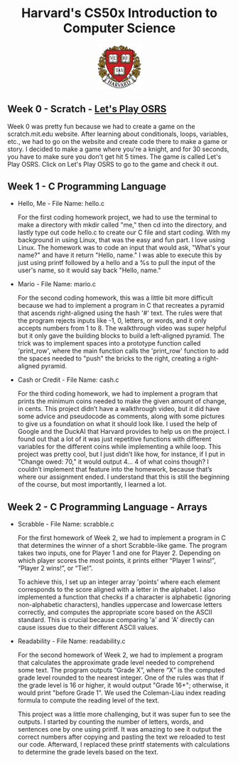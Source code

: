 <h1 align="center">Harvard's CS50x Introduction to Computer Science</h1>

<p align="center">
  <img src="https://raw.githubusercontent.com/WiredCyberKnight/Harvard-CS50x/main/55d26d038ead7aed1d238175d444ce8d.png" alt="Harvard University Logo" width="20%">
</p>

## Week 0 - Scratch - [Let's Play OSRS](https://scratch.mit.edu/projects/1043180671/)

Week 0 was pretty fun because we had to create a game on the scratch.mit.edu website. After learning about conditionals, loops, variables, etc., we had to go on the website and create code there to make a game or story. I decided to make a game where you're a knight, and for 30 seconds, you have to make sure you don't get hit 5 times. The game is called Let's Play OSRS. Click on Let's Play OSRS to go to the game and check it out.

## Week 1 - C Programming Language

- Hello, Me - File Name: hello.c

    For the first coding homework project, we had to use the terminal to make a directory with mkdir called "me," then cd into the directory, and lastly type out code hello.c to create our C file and start coding. With my background in using Linux, that was the easy and fun part. I love using Linux. The homework was to code an input that would ask, "What's your name?" and have it return "Hello, name." I was able to execute this by just using printf followed by a hello and a %s to pull the input of the user's name, so it would say back "Hello, name."

- Mario - File Name: mario.c

    For the second coding homework, this was a little bit more difficult because we had to implement a program in C that recreates a pyramid that ascends right-aligned using the hash '#' text. The rules were that the program rejects inputs like -1, 0, letters, or words, and it only accepts numbers from 1 to 8. The walkthrough video was super helpful but it only gave the building blocks to build a left-aligned pyramid. The trick was to implement spaces into a prototype function called 'print_row', where the main function calls the 'print_row' function to add the spaces needed to "push" the bricks to the right, creating a right-aligned pyramid.

- Cash or Credit - File Name: cash.c

  For the third coding homework, we had to implement a program that prints the minimum coins needed to make the given amount of change, in cents. This project didn’t have a walkthrough video, but it did have some advice and pseudocode as comments, along with some pictures to give us a foundation on what it should look like. I used the help of Google and the DuckAI that Harvard provides to help us on the project. I found out that a lot of it was just repetitive functions with different variables for the different coins while implementing a while loop. This project was pretty cool, but I just didn’t like how, for instance, if I put in "Change owed: 70," it would output 4… 4 of what coins though? I couldn’t implement that feature into the homework, because that’s where our assignment ended. I understand that this is still the beginning of the course, but most importantly, I learned a lot.

## Week 2 - C Programming Language - Arrays

- Scrabble - File Name: scrabble.c

    For the first homework of Week 2, we had to implement a program in C that determines the winner of a short Scrabble-like game. The program takes two inputs, one for Player 1 and one for Player 2. Depending on which player scores the most points, it prints either “Player 1 wins!”, “Player 2 wins!”, or “Tie!”.

    To achieve this, I set up an integer array 'points' where each element corresponds to the score aligned with a letter in the alphabet. I also implemented a function that checks if a character is alphabetic (ignoring non-alphabetic characters), handles uppercase and lowercase letters correctly, and computes the appropriate score based on the ASCII standard. This is crucial because comparing 'a' and 'A' directly can cause issues due to their different ASCII values.

- Readability - File Name: readability.c

  For the second homework of Week 2, we had to implement a program that calculates the approximate grade level needed to comprehend some text. The program outputs “Grade X”, where “X” is the computed grade level rounded to the nearest integer. One of the rules was that if the grade level is 16 or higher, it would output "Grade 16+"; otherwise, it would print "before Grade 1". We used the Coleman-Liau index reading formula to compute the reading level of the text.

  This project was a little more challenging, but it was super fun to see the outputs. I started by counting the number of letters, words, and sentences one by one using printf. It was amazing to see it output the correct numbers after copying and pasting the text we reloaded to test our code. Afterward, I replaced these printf statements with calculations to determine the grade levels based on the text.
